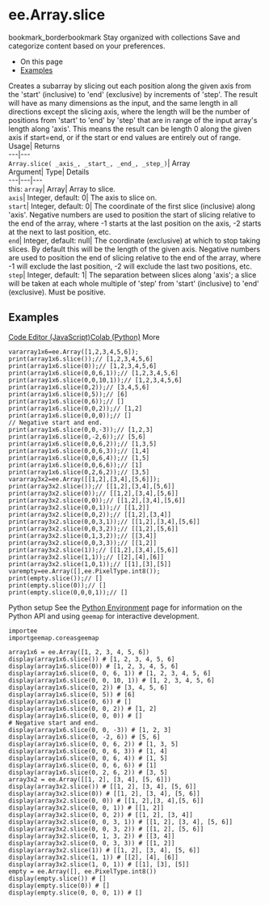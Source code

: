  
#  ee.Array.slice 
bookmark_borderbookmark Stay organized with collections  Save and categorize content based on your preferences.
  * On this page
  * [Examples](https://developers.google.com/earth-engine/apidocs/ee-array-slice#examples)


Creates a subarray by slicing out each position along the given axis from the 'start' (inclusive) to 'end' (exclusive) by increments of 'step'. The result will have as many dimensions as the input, and the same length in all directions except the slicing axis, where the length will be the number of positions from 'start' to 'end' by 'step' that are in range of the input array's length along 'axis'. This means the result can be length 0 along the given axis if start=end, or if the start or end values are entirely out of range. 
Usage| Returns  
---|---  
`Array.slice( _axis_, _start_, _end_, _step_)`| Array  
Argument| Type| Details  
---|---|---  
this: `array`| Array| Array to slice.  
`axis`| Integer, default: 0| The axis to slice on.  
`start`| Integer, default: 0| The coordinate of the first slice (inclusive) along 'axis'. Negative numbers are used to position the start of slicing relative to the end of the array, where -1 starts at the last position on the axis, -2 starts at the next to last position, etc.  
`end`| Integer, default: null| The coordinate (exclusive) at which to stop taking slices. By default this will be the length of the given axis. Negative numbers are used to position the end of slicing relative to the end of the array, where -1 will exclude the last position, -2 will exclude the last two positions, etc.  
`step`| Integer, default: 1| The separation between slices along 'axis'; a slice will be taken at each whole multiple of 'step' from 'start' (inclusive) to 'end' (exclusive). Must be positive.  
## Examples
[Code Editor (JavaScript)](https://developers.google.com/earth-engine/apidocs/ee-array-slice#code-editor-javascript-sample)[Colab (Python)](https://developers.google.com/earth-engine/apidocs/ee-array-slice#colab-python-sample) More
```
vararray1x6=ee.Array([1,2,3,4,5,6]);
print(array1x6.slice());// [1,2,3,4,5,6]
print(array1x6.slice(0));// [1,2,3,4,5,6]
print(array1x6.slice(0,0,6,1));// [1,2,3,4,5,6]
print(array1x6.slice(0,0,10,1));// [1,2,3,4,5,6]
print(array1x6.slice(0,2));// [3,4,5,6]
print(array1x6.slice(0,5));// [6]
print(array1x6.slice(0,6));// []
print(array1x6.slice(0,0,2));// [1,2]
print(array1x6.slice(0,0,0));// []
// Negative start and end.
print(array1x6.slice(0,0,-3));// [1,2,3]
print(array1x6.slice(0,-2,6));// [5,6]
print(array1x6.slice(0,0,6,2));// [1,3,5]
print(array1x6.slice(0,0,6,3));// [1,4]
print(array1x6.slice(0,0,6,4));// [1,5]
print(array1x6.slice(0,0,6,6));// [1]
print(array1x6.slice(0,2,6,2));// [3,5]
vararray3x2=ee.Array([[1,2],[3,4],[5,6]]);
print(array3x2.slice());// [[1,2],[3,4],[5,6]]
print(array3x2.slice(0));// [[1,2],[3,4],[5,6]]
print(array3x2.slice(0,0));// [[1,2],[3,4],[5,6]]
print(array3x2.slice(0,0,1));// [[1,2]]
print(array3x2.slice(0,0,2));// [[1,2],[3,4]]
print(array3x2.slice(0,0,3,1));// [[1,2],[3,4],[5,6]]
print(array3x2.slice(0,0,3,2));// [[1,2],[5,6]]
print(array3x2.slice(0,1,3,2));// [[3,4]]
print(array3x2.slice(0,0,3,3));// [[1,2]]
print(array3x2.slice(1));// [[1,2],[3,4],[5,6]]
print(array3x2.slice(1,1));// [[2],[4],[6]]
print(array3x2.slice(1,0,1));// [[1],[3],[5]]
varempty=ee.Array([],ee.PixelType.int8());
print(empty.slice());// []
print(empty.slice(0));// []
print(empty.slice(0,0,0,1));// []
```
Python setup
See the [ Python Environment](https://developers.google.com/earth-engine/guides/python_install) page for information on the Python API and using `geemap` for interactive development.
```
importee
importgeemap.coreasgeemap
```
```
array1x6 = ee.Array([1, 2, 3, 4, 5, 6])
display(array1x6.slice()) # [1, 2, 3, 4, 5, 6]
display(array1x6.slice(0)) # [1, 2, 3, 4, 5, 6]
display(array1x6.slice(0, 0, 6, 1)) # [1, 2, 3, 4, 5, 6]
display(array1x6.slice(0, 0, 10, 1)) # [1, 2, 3, 4, 5, 6]
display(array1x6.slice(0, 2)) # [3, 4, 5, 6]
display(array1x6.slice(0, 5)) # [6]
display(array1x6.slice(0, 6)) # []
display(array1x6.slice(0, 0, 2)) # [1, 2]
display(array1x6.slice(0, 0, 0)) # []
# Negative start and end.
display(array1x6.slice(0, 0, -3)) # [1, 2, 3]
display(array1x6.slice(0, -2, 6)) # [5, 6]
display(array1x6.slice(0, 0, 6, 2)) # [1, 3, 5]
display(array1x6.slice(0, 0, 6, 3)) # [1, 4]
display(array1x6.slice(0, 0, 6, 4)) # [1, 5]
display(array1x6.slice(0, 0, 6, 6)) # [1]
display(array1x6.slice(0, 2, 6, 2)) # [3, 5]
array3x2 = ee.Array([[1, 2], [3, 4], [5, 6]])
display(array3x2.slice()) # [[1, 2], [3, 4], [5, 6]]
display(array3x2.slice(0)) # [[1, 2], [3, 4], [5, 6]]
display(array3x2.slice(0, 0)) # [[1, 2],[3, 4],[5, 6]]
display(array3x2.slice(0, 0, 1)) # [[1, 2]]
display(array3x2.slice(0, 0, 2)) # [[1, 2], [3, 4]]
display(array3x2.slice(0, 0, 3, 1)) # [[1, 2], [3, 4], [5, 6]]
display(array3x2.slice(0, 0, 3, 2)) # [[1, 2], [5, 6]]
display(array3x2.slice(0, 1, 3, 2)) # [[3, 4]]
display(array3x2.slice(0, 0, 3, 3)) # [[1, 2]]
display(array3x2.slice(1)) # [[1, 2], [3, 4], [5, 6]]
display(array3x2.slice(1, 1)) # [[2], [4], [6]]
display(array3x2.slice(1, 0, 1)) # [[1], [3], [5]]
empty = ee.Array([], ee.PixelType.int8())
display(empty.slice()) # []
display(empty.slice(0)) # []
display(empty.slice(0, 0, 0, 1)) # []
```

